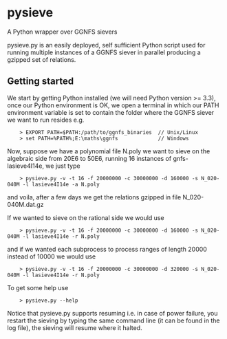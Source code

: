 pysieve
=======
A Python wrapper over GGNFS sievers

pysieve.py is an easily deployed, self sufficient Python script used
for running multiple instances of a GGNFS siever in parallel producing
a gzipped set of relations.

Getting started
---------------

We start by getting Python installed (we will need Python version >= 3.3),
once our Python environment is OK, we open a terminal in which our
PATH environment variable is set to contain the folder where the GGNFS
siever we want to run resides e.g. 

        > EXPORT PATH=$PATH:/path/to/ggnfs_binaries  // Unix/Linux
        > set PATH=%PATH%;E:\maths\ggnfs             // Windows

Now, suppose we have a polynomial file N.poly we want to sieve on the algebraic
side from 20E6 to 50E6, running 16 instances of gnfs-lasieve4I14e, we just type

        > pysieve.py -v -t 16 -f 20000000 -c 30000000 -d 160000 -s N_020-040M -l lasieve4I14e -a N.poly

and voila, after a few days we get the relations gzipped in file N_020-040M.dat.gz

If we wanted to sieve on the rational side we would use

        > pysieve.py -v -t 16 -f 20000000 -c 30000000 -d 160000 -s N_020-040M -l lasieve4I14e -r N.poly

and if we wanted each subprocess to process ranges of length 20000 instead of 10000 we would use

        > pysieve.py -v -t 16 -f 20000000 -c 30000000 -d 320000 -s N_020-040M -l lasieve4I14e -r N.poly

To get some help use

        > pysieve.py --help

Notice that pysieve.py supports resuming i.e. in case of power failure, you restart
the sieving by typing the same command line (it can be found in the log file), the sieving
will resume where it halted.

